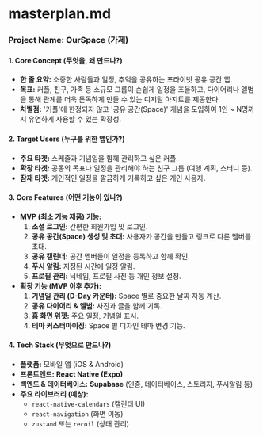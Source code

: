 # masterplan.md

### **Project Name:** OurSpace (가제)

#### **1. Core Concept (무엇을, 왜 만드나?)**
* **한 줄 요약:** 소중한 사람들과 일정, 추억을 공유하는 프라이빗 공유 공간 앱.
* **목표:** 커플, 친구, 가족 등 소규모 그룹이 손쉽게 일정을 조율하고, 다이어리나 앨범을 통해 관계를 더욱 돈독하게 만들 수 있는 디지털 아지트를 제공한다.
* **차별점:** '커플'에 한정되지 않고 '공유 공간(Space)' 개념을 도입하여 1인 ~ N명까지 유연하게 사용할 수 있는 확장성.

#### **2. Target Users (누구를 위한 앱인가?)**
* **주요 타겟:** 스케줄과 기념일을 함께 관리하고 싶은 커플.
* **확장 타겟:** 공동의 목표나 일정을 관리해야 하는 친구 그룹 (여행 계획, 스터디 등).
* **잠재 타겟:** 개인적인 일정을 깔끔하게 기록하고 싶은 개인 사용자.

#### **3. Core Features (어떤 기능이 있나?)**
* **MVP (최소 기능 제품) 기능:**
    1.  **소셜 로그인:** 간편한 회원가입 및 로그인.
    2.  **공유 공간(Space) 생성 및 초대:** 사용자가 공간을 만들고 링크로 다른 멤버를 초대.
    3.  **공유 캘린더:** 공간 멤버들이 일정을 등록하고 함께 확인.
    4.  **푸시 알림:** 지정된 시간에 일정 알림.
    5.  **프로필 관리:** 닉네임, 프로필 사진 등 개인 정보 설정.
* **확장 기능 (MVP 이후 추가):**
    1.  **기념일 관리 (D-Day 카운터):** Space 별로 중요한 날짜 자동 계산.
    2.  **공유 다이어리 & 앨범:** 사진과 글을 함께 기록.
    3.  **홈 화면 위젯:** 주요 일정, 기념일 표시.
    4.  **테마 커스터마이징:** Space 별 디자인 테마 변경 기능.

#### **4. Tech Stack (무엇으로 만드나?)**
* **플랫폼:** 모바일 앱 (iOS & Android)
* **프론트엔드:** **React Native (Expo)**
* **백엔드 & 데이터베이스:** **Supabase** (인증, 데이터베이스, 스토리지, 푸시알림 등)
* **주요 라이브러리 (예상):**
    * `react-native-calendars` (캘린더 UI)
    * `react-navigation` (화면 이동)
    * `zustand` 또는 `recoil` (상태 관리)